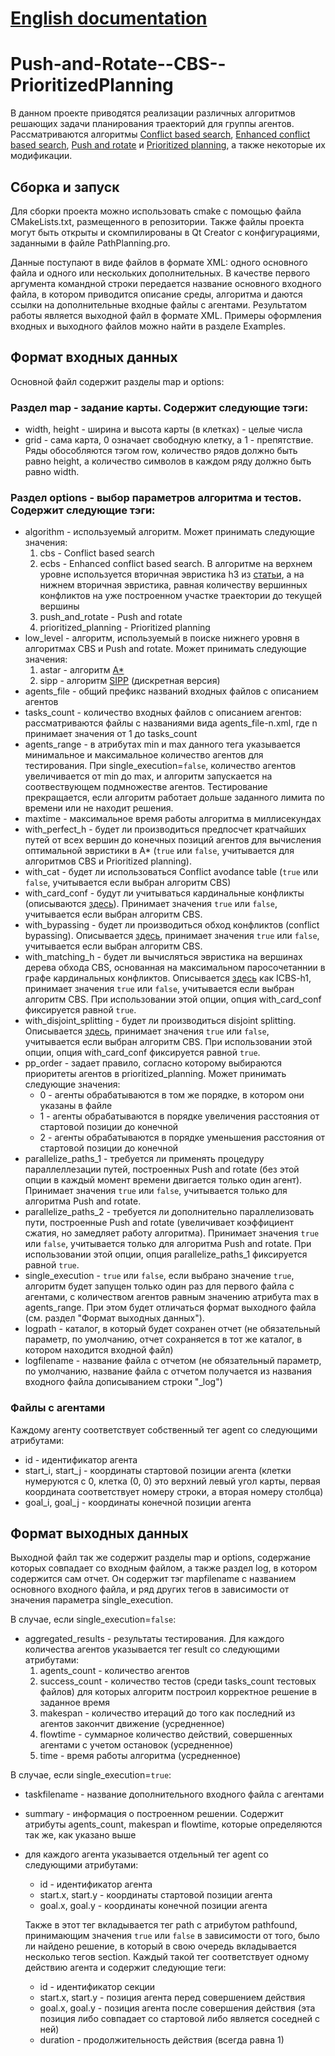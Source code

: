 # [English documentation](README-EN.md)
# Push-and-Rotate--CBS--PrioritizedPlanning

В данном проекте приводятся реализации различных алгоритмов решающих задачи планирования траекторий для группы агентов. Рассматриваются алгоритмы [Conflict based search](https://www.aaai.org/ocs/index.php/AAAI/AAAI12/paper/viewFile/5062/5239), [Enhanced conflict based search](https://www.aaai.org/ocs/index.php/SOCS/SOCS14/paper/viewFile/8911/8875), [Push and rotate](https://pdfs.semanticscholar.org/0a84/5fa6530f84b5df50d652a5e4eecc38d77681.pdf) и [Prioritized planning](https://arxiv.org/pdf/1409.2399.pdf), а также некоторые их модификации.

## Сборка и запуск
Для сборки проекта можно использовать cmake с помощью файла CMakeLists.txt, размещенного в репозитории. Также файлы проекта могут быть открыты и скомпилированы в Qt Creator с конфигурациями, заданными в файле PathPlanning.pro.

Данные поступают в виде файлов в формате XML: одного основного файла и одного или нескольких дополнительных. В качестве первого аргумента командной строки передается название основного входного файла, в котором приводится описание среды, алгоритма и даются ссылки на дополнительные входные файлы с агентами. Результатом работы является выходной файл в формате XML. Примеры оформления входных и выходного файлов можно найти в разделе Examples.

## Формат входных данных
Основной файл содержит разделы map и options:

### Раздел map - задание карты. Содержит следующие тэги:
- width, height - ширина и высота карты (в клетках) - целые числа
- grid - сама карта, 0 означает свободную клетку, а 1 - препятствие. Ряды обособляются тэгом row, количество рядов должно быть равно height, а количество символов в каждом ряду должно быть равно width.

### Раздел options - выбор параметров алгоритма и тестов. Содержит следующие тэги:
- algorithm - используемый алгоритм. Может принимать следующие значения:
    1. cbs - Conflict based search
    2. ecbs - Enhanced conflict based search. В алгоритме на верхнем уровне используется вторичная эвристика h3 из [статьи](https://www.aaai.org/ocs/index.php/SOCS/SOCS14/paper/viewFile/8911/8875), а на нижнем вторичная эвристика, равная количеству вершинных конфликтов на уже построенном участке траектории до текущей вершины
    2. push_and_rotate - Push and rotate
    3. prioritized_planning - Prioritized planning
- low_level - алгоритм, используемый в поиске нижнего уровня в алгоритмах CBS и Push and rotate. Может принимать следующие значения:
    1. astar - алгоритм [A*](https://www.cs.auckland.ac.nz/courses/compsci709s2c/resources/Mike.d/astarNilsson.pdf)
    2. sipp - алгоритм [SIPP](https://www.aaai.org/ocs/index.php/SOCS/SOCS14/paper/viewFile/8911/8875) (дискретная версия)
- agents_file - общий префикс названий входных файлов с описанием агентов
- tasks_count - количество входных файлов с описанием агентов: рассматриваются файлы с названиями вида agents_file-n.xml, где n принимает значения от 1 до tasks_count
- agents_range - в атрибутах min и max данного тега указывается минимальное и максимальное количество агентов для тестирования. При single_execution=`false`, количество агентов увеличивается от min до max, и алгоритм запускается на соотвествующем подмножестве агентов. Тестирование прекращается, если алгоритм работает дольше заданного лимита по времени или не находит решения.
- maxtime - максимальное время работы алгоритма в миллисекундах
- with_perfect_h - будет ли производиться предпосчет кратчайших путей от всех вершин до конечных позиций агентов для вычисления оптимальной эвристики в A\* (`true` или `false`, учитывается для алгоритмов CBS и Prioritized planning).
- with_cat - будет ли использоваться Conflict avodance table (`true` или `false`, учитывается если выбран алгоритм CBS)
- with_card_conf - будут ли учитываться кардинальные конфликты (описываются [здесь](https://pdfs.semanticscholar.org/c072/38579a95c424707dbe855efba189cce68650.pdf)). Принимает значения `true` или `false`, учитывается если выбран алгоритм CBS.
- with_bypassing - будет ли производиться обход конфликтов (conflict bypassing). Описывается [здесь](http://faculty.cse.tamu.edu/guni/Papers/ICAPS15-Eli.pdf), принимает значения `true` или `false`, учитывается если выбран алгоритм CBS.
- with_matching_h - будет ли вычисляться эвристика на вершинах дерева обхода CBS, основанная на максимальном паросочетаннии в графе кардинальных конфликтов. Описывается [здесь](http://idm-lab.org/bib/abstracts/papers/icaps18a.pdf) как ICBS-h1, принимает значения `true` или `false`, учитывается если выбран алгоритм CBS. При использовании этой опции, опция with_card_conf фиксируется равной `true`.
- with_disjoint_splitting - будет ли производиться disjoint splitting. Описывается [здесь](http://idm-lab.org/bib/abstracts/papers/icaps19a.pdf), принимает значения `true` или `false`, учитывается если выбран алгоритм CBS. При использовании этой опции, опция with_card_conf фиксируется равной `true`.
- pp_order - задает правило, согласно которому выбираются приоритеты агентов в prioritized_planning. Может принимать следующие значения:
    - 0 - агенты обрабатываются в том же порядке, в котором они указаны в файле
    - 1 - агенты обрабатываются в порядке увеличения расстояния от стартовой позиции до конечной
    - 2 - агенты обрабатываются в порядке уменьшения расстояния от стартовой позиции до конечной
- parallelize_paths_1 - требуется ли применять процедуру параллеллезации путей, построенных Push and rotate (без этой опции в каждый момент времени двигается только один агент). Принимает значения `true` или `false`, учитывается только для алгоритма Push and rotate.
- parallelize_paths_2 - требуется ли дополнительно параллелизовать пути, построенные Push and rotate (увеличивает коэффициент сжатия, но замедляет работу алгоритма). Принимает значения `true` или `false`, учитывается только для алгоритма Push and rotate. При использовании этой опции, опция parallelize_paths_1 фиксируется равной `true`.
- single_execution - `true` или `false`, если выбрано значение `true`, алгоритм будет запущен только один раз для первого файла с агентами, с количеством агентов равным значению атрибута max в agents_range. При этом будет отличаться формат выходного файла (см. раздел "Формат выходных данных").
- logpath - каталог, в который будет сохранен отчет (не обязательный параметр, по умолчанию, отчет сохраняется в тот же каталог, в котором находится входной файл)
- logfilename - название файла с отчетом (не обязательный параметр, по умолчанию, название файла с отчетом получается из названия входного файла дописыванием строки "_log")

### Файлы с агентами
Каждому агенту соответствует собственный тег agent со следующими атрибутами:
- id - идентификатор агента
- start_i, start_j - координаты стартовой позиции агента (клетки нумеруются с 0, клетка (0, 0) это верхний левый угол карты, первая координата соответствует номеру строки, а вторая номеру столбца)
- goal_i, goal_j - координаты конечной позиции агента

## Формат выходных данных
Выходной файл так же содержит разделы map и options, содержание которых совпадает со входным файлом, а также раздел log, в котором содержится сам отчет. Он содержит
тэг mapfilename с названием основного входного файла, и ряд других тегов в зависимости от значения параметра single_execution.

В случае, если single_execution=`false`:

- aggregated_results - результаты тестирования. Для каждого количества агентов указывается тег result со следующими атрибутами:
    1. agents_count - количество агентов
    2. success_count - количество тестов (среди tasks_count тестовых файлов) для которых алгоритм построил корректное решение в заданное время
    3. makespan - количество итераций до того как последний из агентов закончит движение (усредненное)
    4. flowtime - суммарное количество действий, совершенных агентами с учетом остановок (усредненное)
    5. time - время работы алгоритма (усредненное)

В случае, если single_execution=`true`:

- taskfilename - название дополнительного входного файла с агентами
- summary - информация о построенном решении. Содержит атрибуты agents_count, makespan и flowtime, которые определяются так же, как указано выше
- для каждого агента указывается отдельный тег agent со следующими атрибутами:
    - id - идентификатор агента
    - start.x, start.y - координаты стартовой позиции агента
    - goal.x, goal.y - координаты конечной позиции агента

    Также в этот тег вкладывается тег path с атрибутом pathfound, принимающим значения `true` или `false` в зависимости от того, было ли найдено решение, в который в свою очередь вкладывается несколько тегов section. Каждый такой тег соответствует одному действию агента и содержит следующие теги:
    - id - идентификатор секции
    - start.x, start.y - позиция агента перед совершением действия
    - goal.x, goal.y - позиция агента после совершения действия (эта позиция либо совпадает со стартовой либо является соседней с ней)
    - duration - продолжительность действия (всегда равна 1)
